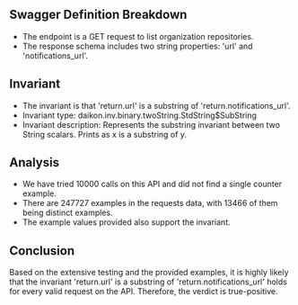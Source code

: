 ## Swagger Definition Breakdown
- The endpoint is a GET request to list organization repositories.
- The response schema includes two string properties: 'url' and 'notifications_url'.

## Invariant
- The invariant is that 'return.url' is a substring of 'return.notifications_url'.
- Invariant type: daikon.inv.binary.twoString.StdString$SubString
- Invariant description: Represents the substring invariant between two String scalars. Prints as x is a substring of y.

## Analysis
- We have tried 10000 calls on this API and did not find a single counter example.
- There are 247727 examples in the requests data, with 13466 of them being distinct examples.
- The example values provided also support the invariant.

## Conclusion
Based on the extensive testing and the provided examples, it is highly likely that the invariant 'return.url' is a substring of 'return.notifications_url' holds for every valid request on the API. Therefore, the verdict is true-positive.
